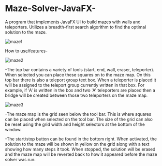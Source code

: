 # Maze-Solver-JavaFX-
A program that implements JavaFX UI to build mazes with walls and teleporters. Utilizes a breadth-first search algorithm to find the optimal solution to the maze.
 
![maze1](https://user-images.githubusercontent.com/99133333/185803628-321fcf21-d38a-4d74-8d20-1c1ca7c7b7de.png)
 
 
How to use/features-
 
![maze2](https://user-images.githubusercontent.com/99133333/185803853-a00b7eb7-87ef-4473-83a7-6166a9b14c2e.png)
 
-The top bar contains a variety of tools (start, end, wall, eraser, teleporter). When selected you can place these squares on to the maze map. On this top bar there is also a teleport group text box. When a teleporter is placed it will be assigned to the teleport group currently written in that box. For example, if 'A' is written in the box and two 'A' teleporters are placed then a bridge will be created between those two teleporters on the maze map.
  
  
![maze3](https://user-images.githubusercontent.com/99133333/185803875-8b96f6d8-4e6a-4b1c-9629-f1bab85bc230.png)
 
-The maze map is the grid seen below the tool bar. This is where squares can be placed when selected on the tool bar. The size of the grid can also be reset using the grid width and height selectors at the bottom of the window.
 
-The start/stop button can be found in the bottom right. When activated, the solution to the maze will be shown in yellow on the grid along with a text showing how many steps it took. When stopped, the solution will be erased and the maze map will be reverted back to how it appeared before the maze solver was run.
